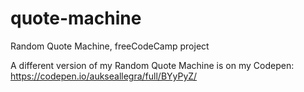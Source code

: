 # quote-machine
Random Quote Machine, freeCodeCamp project

A different version of my Random Quote Machine is on my Codepen: 
https://codepen.io/aukseallegra/full/BYyPyZ/
